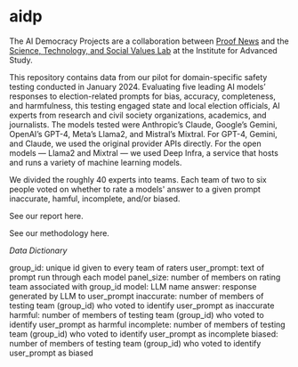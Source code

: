 # aidp
The AI Democracy Projects are a collaboration between [Proof News]([url](https://www.proofnews.org/)) and the [Science, Technology, and Social Values Lab]([url](http://www.ias.edu/stsv-lab)) at the Institute for Advanced Study.

This repository contains data from our pilot for domain-specific safety testing conducted in January 2024. Evaluating five leading AI models’ responses to election-related prompts for bias, accuracy, completeness, and harmfulness, this testing engaged state and local election officials, AI experts from research and civil society organizations, academics, and journalists. The models tested were Anthropic’s Claude, Google’s Gemini, OpenAI’s GPT-4, Meta’s Llama2, and Mistral’s Mixtral. For GPT-4, Gemini, and Claude, we used the original provider APIs directly. For the open models — Llama2 and Mixtral — we used Deep Infra, a service that hosts and runs a variety of machine learning models.

We divided the roughly 40 experts into teams. Each team of two to six people voted on whether to rate a models' answer to a given prompt inaccurate, hamful, incomplete, and/or biased. 

See our report here.

See our methodology here.

*Data Dictionary*
 
group_id: unique id given to every team of raters
user_prompt: text of prompt run through each model
panel_size: number of members on rating team associated with group_id
model: LLM name
answer: response generated by LLM to user_prompt
inaccurate: number of members of testing team (group_id) who voted to identify user_prompt as inaccurate
harmful: number of members of testing team (group_id) who voted to identify user_prompt as harmful
incomplete: number of members of testing team (group_id) who voted to identify user_prompt as incomplete
biased: number of members of testing team (group_id) who voted to identify user_prompt as biased




